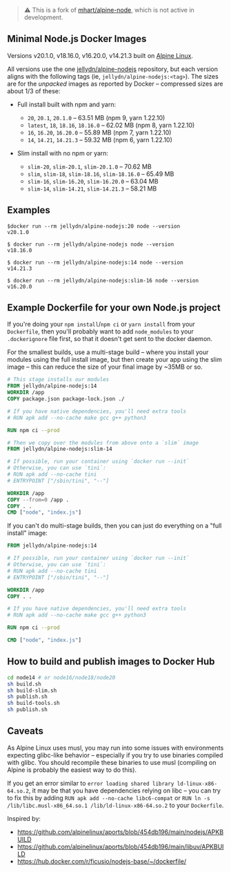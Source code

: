 > ⚠️ This is a fork of [mhart/alpine-node](https://github.com/mhart/alpine-node), which is not active in development.

## Minimal Node.js Docker Images

Versions v20.1.0, v18.16.0, v16.20.0, v14.21.3
built on [Alpine Linux](https://alpinelinux.org/).

All versions use the one [jellydn/alpine-nodejs](https://hub.docker.com/r/jellydn/alpine-nodejs/) repository,
but each version aligns with the following tags (ie, `jellydn/alpine-nodejs:<tag>`). The sizes are for the
_unpacked_ images as reported by Docker – compressed sizes are about 1/3 of these:

- Full install built with npm and yarn:
  - `20`, `20.1`, `20.1.0` – 63.51 MB (npm 9, yarn 1.22.10)
  - `latest`, `18`, `18.16`, `18.16.0` – 62.02 MB (npm 8, yarn 1.22.10)
  - `16`, `16.20`, `16.20.0` – 55.89 MB (npm 7, yarn 1.22.10)
  - `14`, `14.21`, `14.21.3` – 59.32 MB (npm 6, yarn 1.22.10)
- Slim install with no npm or yarn:

  - `slim-20`, `slim-20.1`, `slim-20.1.0` – 70.62 MB
  - `slim`, `slim-18`, `slim-18.16`, `slim-18.16.0` – 65.49 MB
  - `slim-16`, `slim-16.20`, `slim-16.20.0` – 63.04 MB
  - `slim-14`, `slim-14.21`, `slim-14.21.3` – 58.21 MB

## Examples

```console
$docker run --rm jellydn/alpine-nodejs:20 node --version
v20.1.0

$ docker run --rm jellydn/alpine-nodejs node --version
v18.16.0

$ docker run --rm jellydn/alpine-nodejs:14 node --version
v14.21.3

$ docker run --rm jellydn/alpine-nodejs:slim-16 node --version
v16.20.0

```

## Example Dockerfile for your own Node.js project

If you're doing your `npm install`/`npm ci` or `yarn install` from your
`Dockerfile`, then you'll probably want to add `node_modules` to your
`.dockerignore` file first, so that it doesn't get sent to the docker daemon.

For the smallest builds, use a multi-stage build – where you install your
modules using the full install image, but then create your app using the slim
image – this can reduce the size of your final image by ~35MB or so.

```Dockerfile
# This stage installs our modules
FROM jellydn/alpine-nodejs:14
WORKDIR /app
COPY package.json package-lock.json ./

# If you have native dependencies, you'll need extra tools
# RUN apk add --no-cache make gcc g++ python3

RUN npm ci --prod

# Then we copy over the modules from above onto a `slim` image
FROM jellydn/alpine-nodejs:slim-14

# If possible, run your container using `docker run --init`
# Otherwise, you can use `tini`:
# RUN apk add --no-cache tini
# ENTRYPOINT ["/sbin/tini", "--"]

WORKDIR /app
COPY --from=0 /app .
COPY . .
CMD ["node", "index.js"]
```

If you can't do multi-stage builds, then you can just do everything on a "full
install" image:

```Dockerfile
FROM jellydn/alpine-nodejs:14

# If possible, run your container using `docker run --init`
# Otherwise, you can use `tini`:
# RUN apk add --no-cache tini
# ENTRYPOINT ["/sbin/tini", "--"]

WORKDIR /app
COPY . .

# If you have native dependencies, you'll need extra tools
# RUN apk add --no-cache make gcc g++ python3

RUN npm ci --prod

CMD ["node", "index.js"]
```

## How to build and publish images to Docker Hub

```sh
cd node14 # or node16/node18/node20
sh build.sh
sh build-slim.sh
sh publish.sh
sh build-tools.sh
sh publish.sh
```

## Caveats

As Alpine Linux uses musl, you may run into some issues with environments
expecting glibc-like behavior – especially if you try to use binaries compiled
with glibc. You should recompile these binaries to use musl (compiling on
Alpine is probably the easiest way to do this).

If you get an error similar to `error loading shared library ld-linux-x86-64.so.2`, it may be that you have dependencies relying on libc –
you can try to fix this by adding `RUN apk add --no-cache libc6-compat` or
`RUN ln -s /lib/libc.musl-x86_64.so.1 /lib/ld-linux-x86-64.so.2` to your
`Dockerfile`.

Inspired by:

- https://github.com/alpinelinux/aports/blob/454db196/main/nodejs/APKBUILD
- https://github.com/alpinelinux/aports/blob/454db196/main/libuv/APKBUILD
- https://hub.docker.com/r/ficusio/nodejs-base/~/dockerfile/

